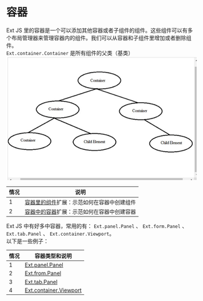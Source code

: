 # 容器
Ext JS 里的容器是一个可以添加其他容器或者子组件的组件。这些组件可以有多个布局管理器来管理容器内的组件。我们可以从容器和子组件里增加或者删除组件。    
`Ext.container.Container` 是所有组件的父类（基类）    
![组件结构](https://raw.githubusercontent.com/jianxinliu/translate-Ext-JS-tutorials/master/resource/container.bmp)     

情况 | 说明 
---|---
1    |[容器里的组件]()扩展：示范如何在容器中创建组件
2   | [容器中的容器]()扩展：示范如何在容器中创建容器

Ext JS 中有好多中容器，常用的有： `Ext.panel.Panel` 、 `Ext.form.Panel` 、 `Ext.tab.Panel` 、 `Ext.container.Viewport`。    
以下是一些例子：

情况| 容器类型和说明
---|---
1   |[Ext.panel.Panel]()
2  |[Ext.from.Panel]()
3  |[Ext.tab.Panel]()
4  |[Ext.container.Viewport]()

